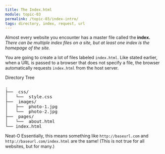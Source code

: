 ```yaml
---
title: The Index.html
module: topic-03
permalink: /topic-03/index-intro/
tags: directory, index, request, url
---
```


<div class="divider-heading"></div>

Almost every website you encounter has a master file called the **index.** _There can be multiple index files on a site, but at least one index is the homepage of the site._

You are going to create a lot of files labeled `index.html`. Like stated earlier, when a URL is passed to a browser that does not specify a file, the browser automatically requests `index.html` from the host server.


<div id="code-heading">Directory Tree</div>
<pre id="bash">
.
├── <i class="far fa-folder-open"></i> css/
│   └── <i class="fab fa-css3-alt"></i> style.css
├── <i class="far fa-folder-open"></i> images/
│   ├── <i class="far fa-image"></i> photo-1.jpg
│   └── <i class="far fa-image"></i> photo-2.jpg
├── <i class="far fa-folder-open"></i> pages/
│   └── <i class="fab fa-html5"></i> about.html
└── index.html <i class="fas fa-long-arrow-alt-left bounce"></i>
</pre>


<span class="label label-success">Neat-O</span> Essentially, this means something like `http://baseurl.com` and `http://baseurl.com/index.html` are the same! (This is not true for all websites, but for many.)
